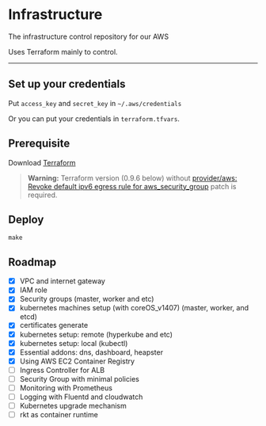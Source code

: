 # Infrastructure

The infrastructure control repository for our AWS

Uses Terraform mainly to control.

---

## Set up your credentials
Put `access_key` and `secret_key` in `~/.aws/credentials`

Or you can put your credentials in `terraform.tfvars`.

## Prerequisite

Download [Terraform](https://www.terraform.io/)

> **Warning:** Terraform version (0.9.6 below) without [provider/aws: Revoke default ipv6 egress rule for aws_security_group](https://github.com/hashicorp/terraform/pull/15075) patch is required.

## Deploy
```
make
```

## Roadmap
- [x] VPC and internet gateway
- [x] IAM role
- [x] Security groups (master, worker and etc)
- [x] kubernetes machines setup (with coreOS_v1407) (master, worker, and etcd)
- [x] certificates generate
- [x] kubernetes setup: remote (hyperkube and etc)
- [x] kubernetes setup: local (kubectl)
- [x] Essential addons: dns, dashboard, heapster
- [x] Using AWS EC2 Container Registry
- [ ] Ingress Controller for ALB
- [ ] Security Group with minimal policies
- [ ] Monitoring with Prometheus
- [ ] Logging with Fluentd and cloudwatch
- [ ] Kubernetes upgrade mechanism
- [ ] rkt as container runtime
